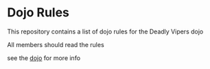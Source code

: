 Dojo Rules
==========

This repository contains a list of dojo rules for the Deadly Vipers dojo

All members should read the rules

see the [dojo](https://github.com/deadlyvipers) for more info
